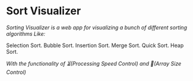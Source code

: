# Sort Visualizer

_Sorting Visualizer is a web app for visualizing a bunch of different sorting algorithms Like:_

Selection Sort.
Bubble Sort.
Insertion Sort.
Merge Sort.
Quick Sort.
Heap Sort.

_With the functionality of ⏳(Processing Speed Control) and 📏(Array Size Control)_

